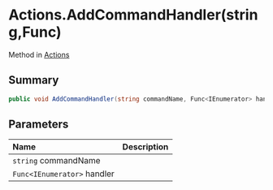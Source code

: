 # Actions.AddCommandHandler(string,Func<IEnumerator>)

Method in [Actions](/api/csharp/yarn.unity.actions.md)

## Summary



```csharp
public void AddCommandHandler(string commandName, Func<IEnumerator> handler)
```

## Parameters

|Name|Description|
|:---|:---|
|`string` commandName||
|`Func<IEnumerator>` handler||

